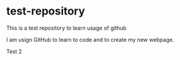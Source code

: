 # test-repository
This is a test repository to learn usage of github

I am usign GitHub to learn to code and to create my new webpage.

Test 2
